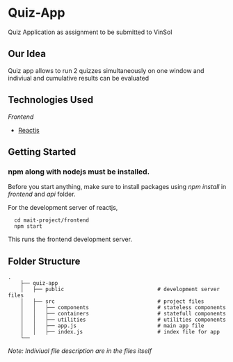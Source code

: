 # Quiz-App
Quiz Application as assignment to be submitted to VinSol

## Our Idea
Quiz app allows to run 2 quizzes simultaneously on one window and indiviual and cumulative results can be evaluated

## Technologies Used
*Frontend*
* [Reactjs](https://reactjs.org)

## Getting Started
### npm along with nodejs must be installed.
Before you start anything, make sure to install packages using *npm install* in *frontend* and *api* folder.

For the development server of reactjs,
```
  cd mait-project/frontend
  npm start
```
This runs the frontend development server.

## Folder Structure
```
.
    ├── quiz-app
    │   ├── public                              # development server files
    │   ├── src                                 # project files
    │   │   ├── components                      # stateless components
    │   │   ├── containers                      # statefull components
    │   │   ├── utilities                       # utilities components
    │   │   ├── app.js                          # main app file 
    │   │   ├── index.js                        # index file for app
    └──      
```
_Note: Indiviual file description are in the files itself_